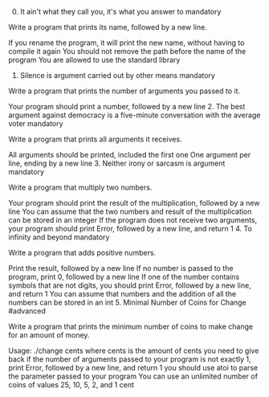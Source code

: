0. It ain't what they call you, it's what you answer to mandatory

Write a program that prints its name, followed by a new line.

If you rename the program, it will print the new name, without having to compile it again
You should not remove the path before the name of the program
You are allowed to use the standard library
1. Silence is argument carried out by other means mandatory

Write a program that prints the number of arguments you passed to it.

Your program should print a number, followed by a new line
2. The best argument against democracy is a five-minute conversation with the average voter mandatory

Write a program that prints all arguments it receives.

All arguments should be printed, included the first one
One argument per line, ending by a new line
3. Neither irony or sarcasm is argument mandatory

Write a program that multiply two numbers.

Your program should print the result of the multiplication, followed by a new line
You can assume that the two numbers and result of the multiplication can be stored in an integer
If the program does not receive two arguments, your program should print Error, followed by a new line, and return 1
4. To infinity and beyond mandatory

Write a program that adds positive numbers.

Print the result, followed by a new line
If no number is passed to the program, print 0, followed by a new line
If one of the number contains symbols that are not digits, you should print Error, followed by a new line, and return 1
You can assume that numbers and the addition of all the numbers can be stored in an int
5. Minimal Number of Coins for Change #advanced

Write a program that prints the minimum number of coins to make change for an amount of money.

Usage: ./change cents
where cents is the amount of cents you need to give back
if the number of arguments passed to your program is not exactly 1, print Error, followed by a new line, and return 1
you should use atoi to parse the parameter passed to your program
You can use an unlimited number of coins of values 25, 10, 5, 2, and 1 cent
